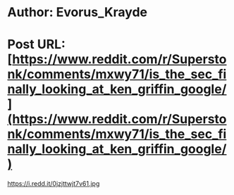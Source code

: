 # Author: Evorus_Krayde
# Post URL: [https://www.reddit.com/r/Superstonk/comments/mxwy71/is_the_sec_finally_looking_at_ken_griffin_google/](https://www.reddit.com/r/Superstonk/comments/mxwy71/is_the_sec_finally_looking_at_ken_griffin_google/)


https://i.redd.it/0jzjttwjt7v61.jpg